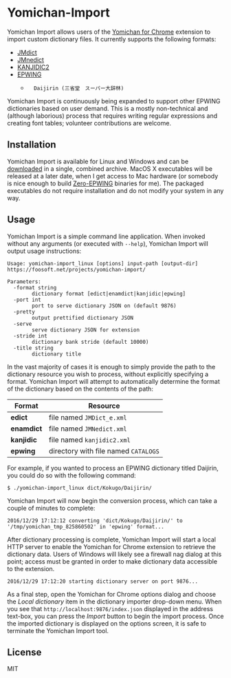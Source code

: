 # Yomichan-Import #

Yomichan Import allows users of the [Yomichan for Chrome](https://foosoft.net/projects/yomichan-chrome) extension to import custom dictionary
files. It currently supports the following formats:

*   [JMdict](http://www.edrdg.org/jmdict/edict_doc.html)
*   [JMnedict](http://www.edrdg.org/enamdict/enamdict_doc.html)
*   [KANJIDIC2](http://www.edrdg.org/kanjidic/kanjd2index.html)
*   [EPWING](https://ja.wikipedia.org/wiki/EPWING)
    *       Daijirin (三省堂　スーパー大辞林)

Yomichan Import is continuously being expanded to support other EPWING dictionaries based on user demand. This is a
mostly non-technical and (although laborious) process that requires writing regular expressions and creating font
tables; volunteer contributions are welcome.

## Installation ##

Yomichan Import is available for Linux and Windows and can be [downloaded](https://foosoft.net/projects/yomichan-import/dl/yomichan-import.tar.gz) in a single,
combined archive. MacOS X executables will be released at a later date, when I get access to Mac hardware (or somebody
is nice enough to build [Zero-EPWING](https://foosoft.net/projects/zero-epwing) binaries for me). The packaged executables do not require
installation and do not modify your system in any way.

## Usage ##

Yomichan Import is a simple command line application. When invoked without any arguments (or executed with `--help`),
Yomichan Import will output usage instructions:

```
Usage: yomichan-import_linux [options] input-path [output-dir]
https://foosoft.net/projects/yomichan-import/

Parameters:
  -format string
    	dictionary format [edict|enamdict|kanjidic|epwing]
  -port int
    	port to serve dictionary JSON on (default 9876)
  -pretty
    	output prettified dictionary JSON
  -serve
    	serve dictionary JSON for extension
  -stride int
    	dictionary bank stride (default 10000)
  -title string
    	dictionary title
```

In the vast majority of cases it is enough to simply provide the path to the dictionary resource you wish to process,
without explicitly specifying a format. Yomichan Import will attempt to automatically determine the format of the
dictionary based on the contents of the path:

| Format       | Resource                             |
| ------------ | ------------------------------------ |
| **edict**    | file named `JMDict_e.xml`            |
| **enamdict** | file named `JMNedict.xml`            |
| **kanjidic** | file named `kanjidic2.xml`           |
| **epwing**   | directory with file named `CATALOGS` |

For example, if you wanted to process an EPWING dictionary titled Daijirin, you could do so with the following command:

```
$ ./yomichan-import_linux dict/Kokugo/Daijirin/
```

Yomichan Import will now begin the conversion process, which can take a couple of minutes to complete:

```
2016/12/29 17:12:12 converting 'dict/Kokugo/Daijirin/' to '/tmp/yomichan_tmp_825860502' in 'epwing' format...
```

After dictionary processing is complete, Yomichan Import will start a local HTTP server to enable the Yomichan for
Chrome extension to retrieve the dictionary data. Users of Windows will likely see a firewall nag dialog at this point;
access must be granted in order to make dictionary data accessible to the extension.

```
2016/12/29 17:12:20 starting dictionary server on port 9876...
```

As a final step, open the Yomichan for Chrome options dialog and choose the *Local dictionary* item in the dictionary
importer drop-down menu. When you see that `http://localhost:9876/index.json` displayed in the address text-box, you can
press the *Import* button to begin the import process. Once the imported dictionary is displayed on the options screen,
it is safe to terminate the Yomichan Import tool.

## License ##

MIT
